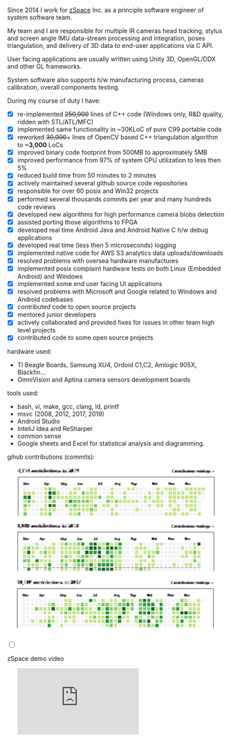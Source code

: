 Since 2014 I work for <a href="http://www.zspace.com" target="_blank">zSpace</a> Inc.
as a principle software engineer of system software team.

My team and I are responsible for multiple IR cameras head tracking,
stylus and screen angle IMU data-stream processing and integration, poses triangulation, and delivery of 3D data to
end-user applications via C API.

User facing applications are usually written using Unity 3D, OpenGL/DDX and other GL frameworks.

System software also supports h/w manufacturing process, cameras calibration, overall components testing. 

During my course of duty I have:
 - [x] re-implemented ~~250,000~~ lines of C++ code (Windows only, R&D quality, ridden with STL/ATL/MFC)
 - [x] implemented same functionality in ~30KLoC of pure C99 portable code
 - [x] reworked ~~30,000~~+ lines of OpenCV based C++ triangulation algorithm to **~3,000** LoCs 
 - [x] improved binary code footprint from 500MB to approximately 5MB
 - [x] improved performance from 97% of system CPU utilization to less then 5%
 - [x] reduced build time from 50 minutes to 2 minutes
 - [x] actively maintained several github source code repositories
 - [x] responsible for over 60 posix and Win32 projects
 - [x] performed several thousands commits per year and many hundreds code reviews
 - [x] developed new algorithms for high performance camera blobs detection 
 - [x] assisted porting those algorithms to FPGA
 - [x] developed real time Android Java and Android Native C h/w debug applications 
 - [x] developed real time (less then 5 microseconds) logging
 - [x] implemented native code for AWS S3 analytics data uploads/downloads 
 - [x] resolved problems with oversea hardware manufactures
 - [x] implemented posix complaint hardware tests on both Linux (Embedded Android) and Windows
 - [x] implemented some end user facing UI applications
 - [x] resolved problems with Microsoft and Google related to Windows and Android codebases
 - [x] contributed code to open source projects
 - [x] mentored junior developers
 - [x] actively collaborated and provided fixes for issues in other team high level projects
 - [x] contributed code to some open source projects

hardware used:

 *  TI Beagle Boards, Samsung XU4, Ordoid C1,C2, Amlogic 905X, Blackfin...
 *  OmniVision and Aptina camera sensors development boards

tools used:
 * bash, vi, make, gcc, clang, ld, printf
 * msvc (2008, 2012, 2017, 2019)
 * Android Studio
 * InteliJ Idea and ReSharper
 * common sense
 * Google sheets and Excel for statistical analysis and diagramming.
 
gihub contributions (commits): 

![2019-punch-card](2019-punch-card.png)
![2018-punch-card](2018-punch-card.png)
![2017-punch-card](2017-punch-card.png)

<section class="accordion">
  <input type="checkbox" name="collapse" id="handle1">
  <p class="handle">
    <label for="handle1">zSpace demo video</label>
  <p>
  <div class="content">
    <div style="align: center; padding-left: 18pt;">
        <iframe width="280" height="153"  src="https://www.youtube.com/embed/-jsNH-H60io?rel=0&amp;autoplay=0&mute=1" 
         frameborder="0" allow="accelerometer; encrypted-media; gyroscope; picture-in-picture" allowfullscreen></iframe>    
    </div>
  </div>
</section>

